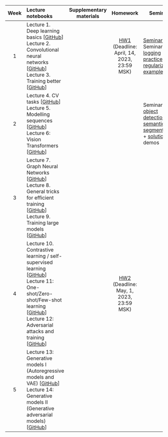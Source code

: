 
| Week | Lecture notebooks | Supplementary materials | Homework | Seminars |
|:------:|:----------|:----------:|:----------:|-------|
|1| Lecture 1. Deep learning basics [[GitHub](./lectures/lecture-1/lecture-1.ipynb)] <br> Lecture 2. Convolutional neural networks [[GitHub](./lectures/lecture-2/lecture-2.ipynb)] <br> Lecture 3. Training better [[GitHub](./lectures/lecture-3/lecture-3.ipynb)]|  | [HW1](./hw/hw1/hw1.ipynb) <br> (Deadline: April, 14, 2023, 23:59 MSK) | [Seminar 2](./seminars/seminar-2/seminar-2.ipynb) <br> Seminar 3: [logging practice](./seminars/seminar-3/Logging_practice.ipynb) and [regularizations examples](./seminars/seminar-3/NN_regularization_practice.ipynb)|
| 2 | Lecture 4. CV tasks  [[GitHub](./lectures/lecture-4/lecture-4.ipynb)] <br> Lecture 5. Modelling sequences [[GitHub](./lectures/lecture-5/lecture-5.ipynb)] <br> Lecture 6: Vision Transformers [[GitHub](./lectures/lecture-6/lecture-6.ipynb)] | | | Seminar 4: [object detection](./seminars/seminar-4/ObjectDetection.ipynb) and [semantic segmentation](./seminars/seminar-4/StudentSemanticSegmentation.ipynb) + [solution](./seminars/seminar-4/SolutionSemanticSegmentation.ipynb) demos |
| 3 | Lecture 7. Graph Neural Networks [[GitHub](./lectures/lecture-7/lecture-7.ipynb)] <br> Lecture 8. General tricks for efficient training [[GitHub](./lectures/lecture-8/lecture-8.ipynb)] <br> Lecture 9. Training large models [[GitHub](./lectures/lecture-9/lecture-9.ipynb)] | | |
| 4 | Lecture 10. Contrastive learning / self-supervised learning [[GitHub](./lectures/lecture-10/lecture-10.ipynb)] <br> Lecture 11: One-shot/Zero-shot/Few-shot learning [[GitHub](./lectures/lecture-11/lecture-11.ipynb)] <br> Lecture 12: Adversarial attacks and training [[GitHub](./lectures/lecture-12/lecture-12.ipynb)] | | [HW2](./hw/hw2/hw2.ipynb) <br> (Deadline: May, 1, 2023, 23:59 MSK) |
| 5 | Lecture 13: Generative models I (Autoregressive models and VAE) [[GitHub](./lectures/lecture-13/lecture-13.ipynb)] <br> Lecture 14: Generative models II (Generative adversarial models) [[GitHub](./lectures/lecture-14/lecture-14.ipynb)] | | |


